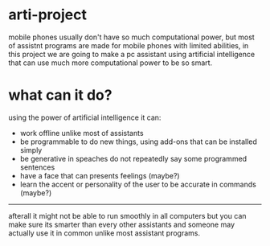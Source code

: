 # arti-project
mobile phones usually don't have so much computational power, but most of assistnt programs are made for mobile phones with limited abilities, in this project we are going to make a pc assistant using artificial intelligence that can use much more computational power to be so smart.
# what can it do?
using the power of artificial intelligence it can:
 - work offline unlike most of assistants
 - be programmable to do new things, using add-ons that can be installed simply
 - be generative in speaches do not repeatedly say some programmed sentences
 - have a face that can presents feelings (maybe?)
 - learn the accent or personality of the user to be accurate in commands (maybe?)
-------------
afterall it might not be able to run smoothly in all computers but you can make sure its smarter than every other assistants and someone may actually use it in common unlike most assistant programs.
